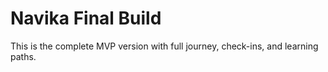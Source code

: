 # Navika Final Build
This is the complete MVP version with full journey, check-ins, and learning paths.